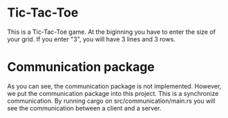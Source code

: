 # Tic-Tac-Toe
This is a Tic-Tac-Toe game.
At the biginning you have to enter the size of your grid. If you enter "3", you will have 3 lines and 3 rows.

# Communication package
As you can see, the communication package is not implemented.
However, we put the communication package into this project. This is a synchronize communication. By running cargo on src/communication/main.rs you will see the communication between a client and a server.